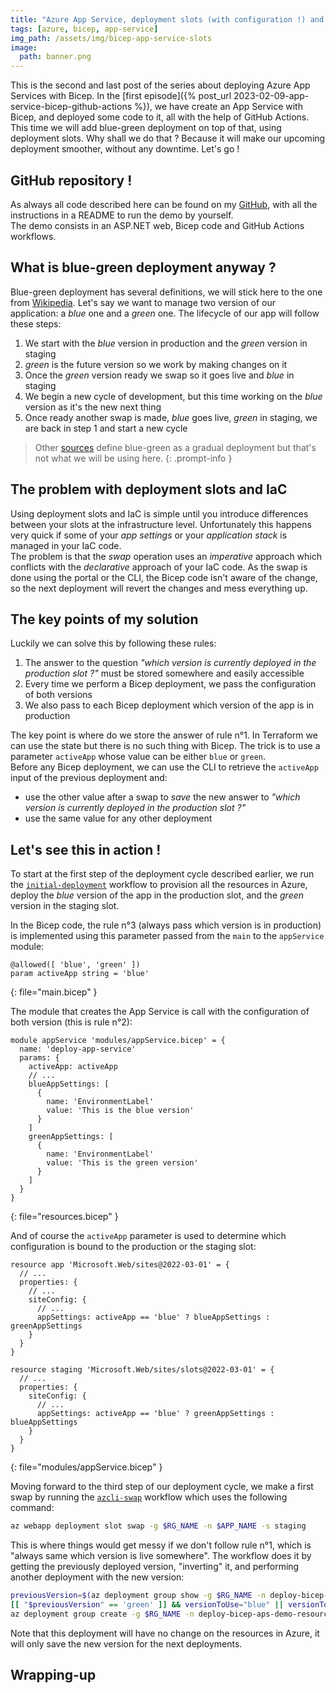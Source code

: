```yaml
---
title: "Azure App Service, deployment slots (with configuration !) and Bicep"
tags: [azure, bicep, app-service]
img_path: /assets/img/bicep-app-service-slots
image:
  path: banner.png
---
```


This is the second and last post of the series about deploying Azure App Services with Bicep. In the [first episode]({% post_url 2023-02-09-app-service-bicep-github-actions %}), we have create an App Service with Bicep, and deployed some code to it, all with the help of GitHub Actions.  
This time we will add blue-green deployment on top of that, using deployment slots. Why shall we do that ? Because it will make our upcoming deployment smoother, without any downtime. Let's go !


## GitHub repository !

As always all code described here can be found on my [GitHub](https://github.com/xaviermignot/bicep-app-service-slots), with all the instructions in a README to run the demo by yourself.  
The demo consists in an ASP.NET web, Bicep code and GitHub Actions workflows. 


## What is blue-green deployment anyway ?

Blue-green deployment has several definitions, we will stick here to the one from [Wikipedia](https://en.wikipedia.org/wiki/Blue-green_deployment). 
Let's say we want to manage two version of our application: a _blue_ one and a _green_ one. The lifecycle of our app will follow these steps:
1. We start with the _blue_ version in production and the _green_ version in staging
2. _green_ is the future version so we work by making changes on it
3. Once the _green_ version ready we swap so it goes live and _blue_ in staging
4. We begin a new cycle of development, but this time  working on the _blue_ version as it's the new next thing
5. Once ready another swap is made,  _blue_ goes live, _green_ in staging, we are back in step 1 and start a new cycle

> Other [sources](https://www.redhat.com/en/topics/devops/what-is-blue-green-deployment) define blue-green as a gradual deployment but that's not what we will be using here.
{: .prompt-info }


## The problem with deployment slots and IaC

Using deployment slots and IaC is simple until you introduce differences between your slots at the infrastructure level. Unfortunately this happens very quick if some of your _app settings_ or your _application stack_ is managed in your IaC code.  
The problem is that the _swap_ operation uses an _imperative_ approach which conflicts with the _declarative_ approach of your IaC code. As the swap is done using the portal or the CLI, the Bicep code isn't aware of the change, so the next deployment will revert the changes and mess everything up.


## The key points of my solution

Luckily we can solve this by following these rules:  
1. The answer to the question _"which version is currently deployed in the production slot ?"_ must be stored somewhere and easily accessible
2. Every time we perform a Bicep deployment, we pass the configuration of both versions
3. We also pass to each Bicep deployment which version of the app is in production

The key point is where do we store the answer of rule n°1. In Terraform we can use the state but there is no such thing with Bicep. The trick is to use a parameter `activeApp` whose value can be either `blue` or `green`.  
Before any Bicep deployment, we can use the CLI to retrieve the `activeApp` input of the previous deployment and:
- use the other value after a swap to _save_ the new answer to _"which version is currently deployed in the production slot ?"_
- use the same value for any other deployment


## Let's see this in action !

To start at the first step of the deployment cycle described earlier, we run the [`initial-deployment`](https://github.com/xaviermignot/bicep-app-service-slots/blob/main/.github/workflows/initial-deployment.yml) workflow to provision all the resources in Azure, deploy the _blue_ version of the app in the production slot, and the _green_ version in the staging slot.

In the Bicep code, the rule n°3 (always pass which version is in production) is implemented using this parameter passed from the `main` to the `appService` module:
```
@allowed([ 'blue', 'green' ])
param activeApp string = 'blue'
```
{: file="main.bicep" }

The module that creates the App Service is call with the configuration of both version (this is rule n°2):
```
module appService 'modules/appService.bicep' = {
  name: 'deploy-app-service'
  params: {
    activeApp: activeApp
    // ...
    blueAppSettings: [
      {
        name: 'EnvironmentLabel'
        value: 'This is the blue version'
      }
    ]
    greenAppSettings: [
      {
        name: 'EnvironmentLabel'
        value: 'This is the green version'
      }      
    ]
  }
}
```
{: file="resources.bicep" }

And of course the `activeApp` parameter is used to determine which configuration is bound to the production or the staging slot:
```
resource app 'Microsoft.Web/sites@2022-03-01' = {
  // ...
  properties: {
    // ...
    siteConfig: {
      // ...
      appSettings: activeApp == 'blue' ? blueAppSettings : greenAppSettings
    }
  }
}

resource staging 'Microsoft.Web/sites/slots@2022-03-01' = {
  // ...
  properties: {
    siteConfig: {
      // ...
      appSettings: activeApp == 'blue' ? greenAppSettings : blueAppSettings
    }
  }
}
```
{: file="modules/appService.bicep" }

Moving forward to the third step of our deployment cycle, we make a first swap by running the [`azcli-swap`](https://github.com/xaviermignot/bicep-app-service-slots/blob/main/.github/workflows/azcli-swap.yml) workflow which uses the following command:  
```sh
az webapp deployment slot swap -g $RG_NAME -n $APP_NAME -s staging
```
This is where things would get messy if we don't follow rule n°1, which is "always same which version is live somewhere". The workflow does it by getting the previously deployed version, "inverting" it, and performing another deployment with the new version:
```sh
previousVersion=$(az deployment group show -g $RG_NAME -n deploy-bicep-aps-demo-resources --query properties.parameters.activeApp.value -o tsv 2>/dev/null)
[[ "$previousVersion" == 'green' ]] && versionToUse="blue" || versionToUse="green"
az deployment group create -g $RG_NAME -n deploy-bicep-aps-demo-resources -p activeApp=$versionToUse
```
Note that this deployment will have no change on the resources in Azure, it will only save the new version for the next deployments.

## Wrapping-up
